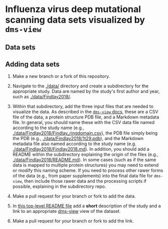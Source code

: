 # Influenza virus deep mutational scanning data sets visualized by `dms-view`

## Data sets

## Adding data sets

1. Make a new branch or a fork of this repository.

2. Navigate to the [./data/](data) directory and create a subdirectory for the appropriate study.
   Data are named by the study's first author and year, such as [./data/Findlay2018/](data/Findlay2018/).

3. Within that subdirectory, add the three input files that are needed to visualize the data.
   As described in the [`dms-view` docs](https://dms-view.github.io/docs/), these are a CSV file of the data, a protein structure PDB file, and a Markdown metadata file.
   In general, you should name these with the CSV data file named according to the study name (e.g., [./data/Findlay2018/Findlay_ringdomain.csv](data/Findlay2018/Findlay_ringdomain.csv)), the PDB file simply being the PDB (e.g., [./data/Findlay2018/1t29.pdb](./data/Findlay2018/1t29.pdb)), and the Markdown metadata file also named according to the study name (e.g. [./data/Findlay2018/Findlay2018.md](data/Findlay2018/Findlay2018.md)).
   In addition, you should add a README within the subdirectory explaining the origin of the files (e.g., [./data/Findlay2018/README.md](data/Findlay2018/README.md)).
   In some cases (such as if the same data is mapped to multiple protein structures) you may need to extend or modify this naming scheme.
   If you need to process other rawer forms of the data (e.g., from paper supplements) into the final data file for `dms-view`, then include those rawer data and the processing scripts if possible, explaining in the subdirectory repo.

4. Make a pull request for your branch or fork to add the data.

5. In [this top-level README file](README.md) add a **short** description of the study and a link to an appropriate [dms-view](https://dms-view.github.io) view of the dataset.

6. Make a pull request for your branch or fork to add the link.
